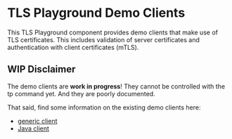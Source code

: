 # TLS Playground Demo Clients

This TLS Playground component provides demo clients that make use of TLS certificates. This includes validation of server certificates and authentication with client certificates (mTLS).



## WIP Disclaimer

The demo clients are **work in progress**! They cannot be controlled with the tp command yet. And they are poorly documented.

That said, find some information on the existing demo clients here:

* [generic client](generic/)
* [Java client](java/)

